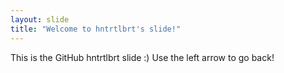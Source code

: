 ```yaml
---
layout: slide
title: "Welcome to hntrtlbrt's slide!"
---
```

This is the GitHub hntrtlbrt slide :)
Use the left arrow to go back!
